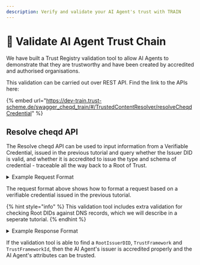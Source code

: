 ```yaml
---
description: Verify and validate your AI Agent's trust with TRAIN
---
```


# 🤝 Validate AI Agent Trust Chain

We have built a Trust Registry validation tool to allow AI Agents to demonstrate that they are trustworthy and have been created by accredited and authorised organisations.

This validation can be carried out over REST API. Find the link to the APIs here:

{% embed url="https://dev-train.trust-scheme.de/swagger_cheqd_train/#/TrustedContentResolver/resolveCheqdCredential" %}

## Resolve cheqd API

The Resolve cheqd API can be used to input information from a Verifiable Credential, issued in the previous tutorial and query whether the Issuer DID is valid, and whether it is accredited to issue the type and schema of credential - traceable all the way back to a Root of Trust.

<details>

<summary>Example Request Format</summary>

```json
{
  "issuer": "did:cheqd:testnet:0a35d559-00ff-41b6-81ad-f64faa522771",
  "type": [
    "VerifiableCredential",
    "VerifiableAttestation",
    "AIAgentAuthorisation"
  ],
  "termsofuse": "AttestationPolicy",
  "parentAccreditation": "did:cheqd:testnet:0a35d559-00ff-41b6-81ad-f64faa522771?resourceName=AccreditationToAttest&resourceType=VerifiableAccreditationToAttest",
  "credentialSchema": "https://resolver.cheqd.net/1.0/identifiers/did:cheqd:testnet:c6630f1e-9248-4af6-b7ac-5bcaf646f213?resourceName=AIAgentAuthorisation&resourceType=JSONSchemaValidator2020"
}
```

</details>

The request format above shows how to format a request based on a verifiable credential issued in the previous tutorial.&#x20;

{% hint style="info" %}
This validation tool includes extra validation for checking Root DIDs against DNS records, which we will describe in a seperate tutorial.
{% endhint %}

<details>

<summary>Example Response Format</summary>

```json
{
  "VerificationStatus": false,
  "VerificationResult": {
    "AccreditorDIDs": [
      "did:cheqd:testnet:0a35d559-00ff-41b6-81ad-f64faa522771",
      "did:cheqd:testnet:0a35d559-00ff-41b6-81ad-f64faa522771",
      "did:cheqd:testnet:c6630f1e-9248-4af6-b7ac-5bcaf646f213"
    ],
    "FoundRootIssuerDID": "did:cheqd:testnet:c6630f1e-9248-4af6-b7ac-5bcaf646f213",
    "TrustFramework": "https://medium.com/quantum-economics/why-we-started-the-decentralized-ai-agent-alliance-6eb0938d7bc5",
    "TrustFrameworkId": "DAIAA Governance Framework",
    "FindingCorrespondingDNSTrustFrameworkInitiated": true,
    "VerifyRootIssuerDIDinDNS": false
  }
}
```

</details>

If the validation tool is able to find a `RootIssuerDID`, `TrustFramework` and `TrustFrameworkId`, then the AI Agent's issuer is accredited properly and the AI Agent's attributes can be trusted.&#x20;
